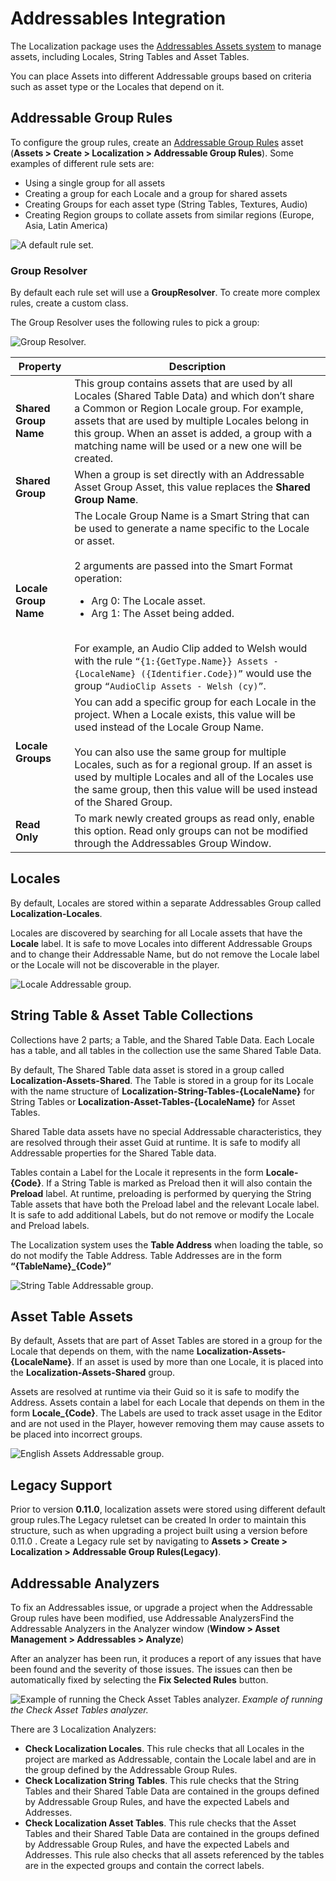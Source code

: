 # Addressables Integration

The Localization package uses the [Addressables Assets system](https://docs.unity3d.com/Packages/com.unity.addressables@latest) to manage assets, including Locales, String Tables and Asset Tables.

You can place Assets into different Addressable groups based on criteria such as asset type or the Locales that depend on it.

## Addressable Group Rules

To configure the group rules, create an [Addressable Group Rules](xref:UnityEditor.Localization.Addressables.AddressableGroupRules) asset (**Assets > Create > Localization > Addressable Group Rules**).
Some examples of different rule sets are:

- Using a single group for all assets
- Creating a group for each Locale and a group for shared assets
- Creating Groups for each asset type (String Tables, Textures, Audio)
- Creating Region groups to collate assets from similar regions (Europe, Asia, Latin America)

![A default rule set.](images/AddressableGroupRules.png)

### Group Resolver

By default each rule set will use a **GroupResolver**. To create more complex rules, create a custom class. 

The Group Resolver uses the following rules to pick a group:

![Group Resolver.](images/GroupResolver.dot.svg)

| **Property**          | **Description** |
| --------------------- | --------------- |
| **Shared Group Name** | This group contains assets that are used by all Locales (Shared Table Data) and which don’t share a  Common or Region Locale group. For example, assets that are used by multiple Locales belong in this group. When an asset is added, a group with a matching name will be used or a new one will be created. |
| **Shared Group**      | When a group is set directly with an Addressable Asset Group Asset, this value replaces the **Shared Group Name**. |
| **Locale Group Name** | The Locale Group Name is a Smart String that can be used to generate a name specific to the Locale or asset.<br><br>2 arguments are passed into the Smart Format operation:<ul><li>Arg 0: The Locale asset.</li><li>Arg 1: The Asset being added.</li></ul><br>For example, an Audio Clip added to Welsh would with the rule `“{1:{GetType.Name}} Assets - {LocaleName} ({Identifier.Code})”` would use the group `“AudioClip Assets - Welsh (cy)”`. |
| **Locale Groups**     | You can add a specific group for each Locale in the project. When a Locale exists, this value will be used instead of the Locale Group Name.<br><br>You can also use the same group for multiple Locales, such as for a regional group. If an asset is used by multiple Locales and all of the Locales use the same group, then this value will be used instead of the Shared Group. |
| **Read Only**         | To mark newly created groups as read only, enable this option. Read only groups can not be modified through the Addressables Group Window. |

## Locales

By default, Locales are stored within a separate Addressables Group called **Localization-Locales**.

Locales are discovered by searching for all Locale assets that have the **Locale** label.
It is safe to move Locales into different Addressable Groups and to change their Addressable Name, but do not remove the Locale label or the Locale will not be discoverable in the player.

![Locale Addressable group.](images/LocaleGroup.png)

## String Table & Asset Table Collections

Collections have 2 parts; a Table, and the Shared Table Data.  Each Locale has a table, and all tables in the collection use the same Shared Table Data.

By default, The Shared Table data asset is stored in a group called **Localization-Assets-Shared**. The Table is stored in a group for its Locale with the name structure of **Localization-String-Tables-{LocaleName}** for String Tables or **Localization-Asset-Tables-{LocaleName}** for Asset Tables.

Shared Table data assets have no special Addressable characteristics, they are resolved through their asset Guid at runtime. It is safe to modify all Addressable properties for the Shared Table data.

Tables contain a Label for the Locale it represents in the form **Locale-{Code}**. If a String Table is marked as Preload then it will also contain the **Preload** label. At runtime, preloading is performed by querying the String Table assets that have both the Preload label and the relevant Locale label. It is safe to add additional Labels, but do not remove or modify the  Locale and Preload labels.

The Localization system uses the **Table Address** when loading the table, so do not modify the Table Address. Table Addresses are in the form **“{TableName}_{Code}”**

![String Table Addressable group.](images/StringTableGroup.png)

## Asset Table Assets

By default, Assets that are part of Asset Tables are stored in a group for the Locale that depends on them, with the name **Localization-Assets-{LocaleName}**. If an asset is used by more than one Locale, it is placed into the **Localization-Assets-Shared** group.

Assets are resolved at runtime via their Guid so it is safe to modify the Address. Assets contain a label for each Locale that depends on them in the form **Locale_{Code}**. The Labels are used to track asset usage in the Editor and are not used in the Player, however removing them may cause assets to be placed into incorrect groups.

![English Assets Addressable group.](images/AssetEnglishGroup.png)

## Legacy Support

Prior to version **0.11.0**, localization assets were stored using different default group rules.The Legacy ruletset can be created In order to maintain this structure, such as when upgrading a project built using a version before 0.11.0 . Create a Legacy rule set by navigating to **Assets > Create > Localization > Addressable Group Rules(Legacy)**.

## Addressable Analyzers

To fix an Addressables issue, or upgrade a project when the Addressable Group rules have been modified, use Addressable AnalyzersFind the Addressable Analyzers in the Analyzer window (**Window > Asset Management > Addressables > Analyze**)

After an analyzer has been run, it produces a report of any issues that have been found and the severity of those issues. The issues can then be automatically fixed by selecting the **Fix Selected Rules** button.

![Example of running the Check Asset Tables analyzer.](images/AddressableAnalyzers.png)
_Example of running the Check Asset Tables analyzer._

There are 3 Localization Analyzers:

- **Check Localization Locales**. This rule checks that all Locales in the project are marked as Addressable, contain the Locale label and are in the group defined by the Addressable Group Rules.
- **Check Localization String Tables**. This rule checks that the String Tables and their Shared Table Data are contained in the groups defined by Addressable Group Rules, and have the expected Labels and Addresses.
- **Check Localization Asset Tables**. This rule checks that the Asset Tables and their Shared Table Data are contained in the groups defined by Addressable Group Rules, and have the expected Labels and Addresses. This rule also checks that all assets referenced by the tables are in the expected groups and contain the correct labels.